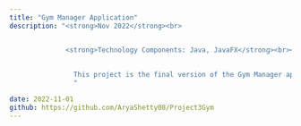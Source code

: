```yaml
---
title: "Gym Manager Application"
description: "<strong>Nov 2022</strong><br>


              <strong>Technology Components: Java, JavaFX</strong><br><br>
              
              
                This project is the final version of the Gym Manager application, which introduces the front end through JavaFX. 
                "

date: 2022-11-01
github: https://github.com/AryaShetty08/Project3Gym
---
```

